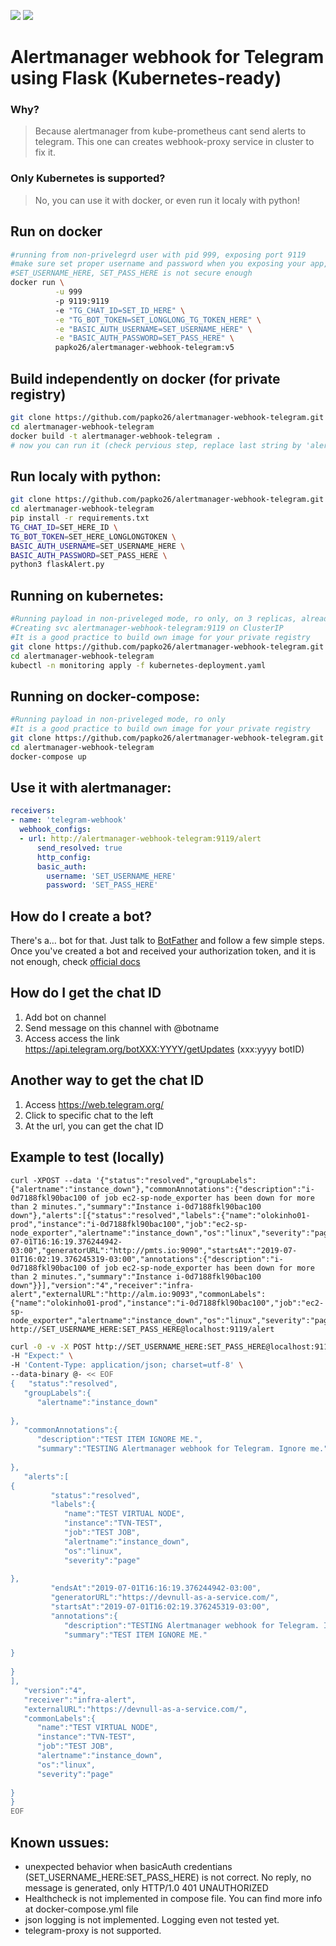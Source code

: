![](https://img.shields.io/docker/pulls/papko26/alertmanager-webhook-telegram.svg)
![](https://img.shields.io/docker/cloud/build/papko26/alertmanager-webhook-telegram.svg)
# Alertmanager webhook for Telegram using Flask (Kubernetes-ready)

### Why?
>Because alertmanager from kube-prometheus cant send alerts to telegram. This one can creates webhook-proxy service in cluster to fix it.

### Only Kubernetes is supported?
>No, you can use it with docker, or even run it localy with python!


## Run on docker

```bash
#running from non-privelegrd user with pid 999, exposing port 9119 
#make sure set proper username and password when you exposing your app,
#SET_USERNAME_HERE, SET_PASS_HERE is not secure enough
docker run \
          -u 999
          -p 9119:9119
          -e "TG_CHAT_ID=SET_ID_HERE" \
          -e "TG_BOT_TOKEN=SET_LONGLONG_TG_TOKEN_HERE" \
          -e "BASIC_AUTH_USERNAME=SET_USERNAME_HERE" \
          -e "BASIC_AUTH_PASSWORD=SET_PASS_HERE" \
          papko26/alertmanager-webhook-telegram:v5
```


## Build independently on docker (for private registry)

```bash
git clone https://github.com/papko26/alertmanager-webhook-telegram.git
cd alertmanager-webhook-telegram
docker build -t alertmanager-webhook-telegram .
# now you can run it (check pervious step, replace last string by 'alertmanager-webhook-telegram' )
```

## Run localy with python:
```bash
git clone https://github.com/papko26/alertmanager-webhook-telegram.git
cd alertmanager-webhook-telegram
pip install -r requirements.txt
TG_CHAT_ID=SET_HERE_ID \
TG_BOT_TOKEN=SET_HERE_LONGLONGTOKEN \
BASIC_AUTH_USERNAME=SET_USERNAME_HERE \
BASIC_AUTH_PASSWORD=SET_PASS_HERE \
python3 flaskAlert.py

```
## Running on kubernetes:

```bash
#Running payload in non-priveleged mode, ro only, on 3 replicas, already with RAM/CPU limits
#Creating svc alertmanager-webhook-telegram:9119 on ClusterIP
#It is a good practice to build own image for your private registry
git clone https://github.com/papko26/alertmanager-webhook-telegram.git
cd alertmanager-webhook-telegram
kubectl -n monitoring apply -f kubernetes-deployment.yaml
```

## Running on docker-compose:
```bash
#Running payload in non-priveleged mode, ro only
#It is a good practice to build own image for your private registry
git clone https://github.com/papko26/alertmanager-webhook-telegram.git
cd alertmanager-webhook-telegram
docker-compose up
```

## Use it with alertmanager:
```yaml
receivers:
- name: 'telegram-webhook'
  webhook_configs:
  - url: http://alertmanager-webhook-telegram:9119/alert
      send_resolved: true
      http_config:
      basic_auth:
        username: 'SET_USERNAME_HERE'
        password: 'SET_PASS_HERE'
```


## How do I create a bot?

There's a… bot for that. Just talk to [BotFather](https://t.me/botfather) and follow a few simple steps. Once you've created a bot and received your authorization token, and it is not enough, check [official docs](https://core.telegram.org/bots)


## How do I get the chat ID
1) Add bot on channel
2) Send message on this channel with @botname
3) Access access the link https://api.telegram.org/botXXX:YYYY/getUpdates (xxx:yyyy botID)


## Another way to get the chat ID
1) Access https://web.telegram.org/
2) Click to specific chat to the left
3) At the url, you can get the chat ID

## Example to test (locally)
	curl -XPOST --data '{"status":"resolved","groupLabels":{"alertname":"instance_down"},"commonAnnotations":{"description":"i-0d7188fkl90bac100 of job ec2-sp-node_exporter has been down for more than 2 minutes.","summary":"Instance i-0d7188fkl90bac100 down"},"alerts":[{"status":"resolved","labels":{"name":"olokinho01-prod","instance":"i-0d7188fkl90bac100","job":"ec2-sp-node_exporter","alertname":"instance_down","os":"linux","severity":"page"},"endsAt":"2019-07-01T16:16:19.376244942-03:00","generatorURL":"http://pmts.io:9090","startsAt":"2019-07-01T16:02:19.376245319-03:00","annotations":{"description":"i-0d7188fkl90bac100 of job ec2-sp-node_exporter has been down for more than 2 minutes.","summary":"Instance i-0d7188fkl90bac100 down"}}],"version":"4","receiver":"infra-alert","externalURL":"http://alm.io:9093","commonLabels":{"name":"olokinho01-prod","instance":"i-0d7188fkl90bac100","job":"ec2-sp-node_exporter","alertname":"instance_down","os":"linux","severity":"page"}}' http://SET_USERNAME_HERE:SET_PASS_HERE@localhost:9119/alert


```bash
curl -0 -v -X POST http://SET_USERNAME_HERE:SET_PASS_HERE@localhost:9119/alert \
-H "Expect:" \
-H 'Content-Type: application/json; charset=utf-8' \
--data-binary @- << EOF
{   "status":"resolved",
   "groupLabels":{
      "alertname":"instance_down"
   
},
   "commonAnnotations":{
      "description":"TEST ITEM IGNORE ME.",
      "summary":"TESTING Alertmanager webhook for Telegram. Ignore me."
   
},
   "alerts":[      
{ 
         "status":"resolved",
         "labels":{
            "name":"TEST VIRTUAL NODE",
            "instance":"TVN-TEST",
            "job":"TEST JOB",
            "alertname":"instance_down",
            "os":"linux",
            "severity":"page"
         
},
         "endsAt":"2019-07-01T16:16:19.376244942-03:00",
         "generatorURL":"https://devnull-as-a-service.com/",
         "startsAt":"2019-07-01T16:02:19.376245319-03:00",
         "annotations":{
            "description":"TESTING Alertmanager webhook for Telegram. Ignore me.",
            "summary":"TEST ITEM IGNORE ME."
         
}
      
}
],
   "version":"4",
   "receiver":"infra-alert",
   "externalURL":"https://devnull-as-a-service.com/",
   "commonLabels":{
      "name":"TEST VIRTUAL NODE",
      "instance":"TVN-TEST",
      "job":"TEST JOB",
      "alertname":"instance_down",
      "os":"linux",
      "severity":"page"
   
}
}
EOF
```
	

## Known ussues:
* unexpected behavior when basicAuth credentians (SET_USERNAME_HERE:SET_PASS_HERE) is not correct. No reply, no message is generated, only HTTP/1.0 401 UNAUTHORIZED
* Healthcheck is not implemented in compose file. You can find more info at docker-compose.yml file
* json logging is not implemented. Logging even not tested yet.
* telegram-proxy is not supported.